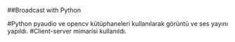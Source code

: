 ##Broadcast with Python

#Python pyaudio ve opencv kütüphaneleri kullanılarak görüntü ve ses yayını yapıldı.
#Client-server mimarisi kullanıldı.


